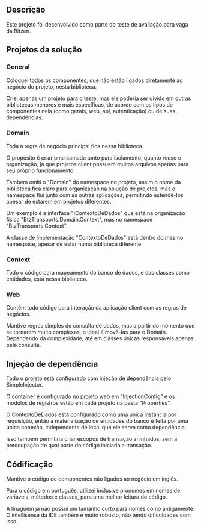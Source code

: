 ## Descrição
Este projeto foi desenvolvido como parte do teste de avaliação para vaga da Bitzen.

## Projetos da solução
	
### General
Coloquei todos os componentes, que não estão ligados diretamente ao negócio do projeto, nesta biblioteca.

Criei apenas um projeto para o teste, mas ele poderia ser divído em outras bibliotecas menores e mais específicas, de acordo com os tipos de componentes nela (como gerais, web, api, autenticação) ou de suas dependências.
	
### Domain
Toda a regra de negócio principal fica nessa biblioteca.

O propósito é criar uma camada tanto para isolamento, quanto reuso e organização, já que projetos client possuem muitos arquivos apenas para seu próprio funcionamento.

Também omiti o "Domain" do namespace no projeto, assim o nome da biblioteca fica claro para organização na solução de projetos, mas o namespace flui junto com as outras aplicações, permitindo estendê-los apesar de estarem em projetos diferentes.

Um exemplo é a interface "IContextoDeDados" que está na organização física "BtzTransports.Domain.Context", mas no namespace "BtzTransports.Context".

A classe de implementação "ContextoDeDados" está dentro do mesmo namespace, apesar de estar numa biblioteca diferente.

### Context
Todo o código para mapeamento do banco de dados, e das classes como entidades, está nessa biblioteca.

### Web
Contém todo código para interação da aplicação client com as regras de negócios.

Mantive regras simples de consulta de dados, mas a partir do momento que se tornarem muito complexas, o ideal é movê-las para o Domain. Dependendo da complexidade, até em classes únicas responsáveis apenas pela consulta.

## Injeção de dependência
Todo o projeto está configurado com injeção de dependência pelo SimpleInjector.

O container é configurado no projeto web em "InjectionConfig" e os modulos de registros estão em cada projeto na pasta "Properties".

O ContextoDeDados está configurado como uma única instância por requisição, então a materialização de entidades do banco é feita por uma única conexão, independente de local que ele serve como dependência.

Isso também permitiria criar escopos de transação aninhados, sem a preocupação de qual parte do código iniciaria a transação.

## Códificação
Mantive o código de componentes não ligados ao negócio em inglês.

Para o código em português, utilizei inclusive pronomes em nomes de variáveis, métodos e classes, para uma melhor leitura do código.

A linaguem já não possui um tamanho curto para nomes como antigamente. O intellisense da IDE também é muito robusto, não tendo dificuldades com isso.
